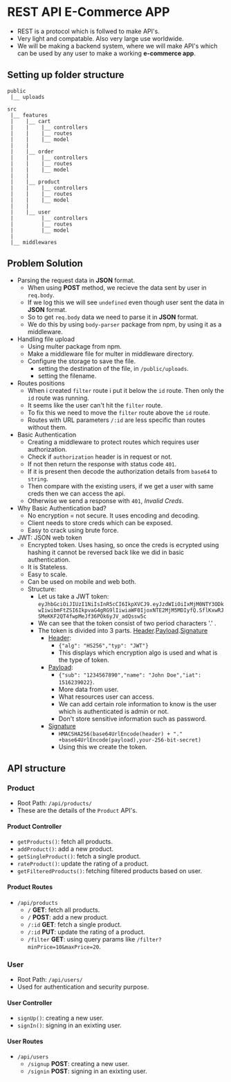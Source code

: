 # REST API E-Commerce APP

- REST is a protocol which is follwed to make API's.
- Very light and compatable. Also very large use worldwide.
- We will be making a backend system, where we will make API's which can be used by any user to make a working **e-commerce app**.

## Setting up folder structure

```
public
 |__ uploads

src
 |__ features
 |    |__ cart
 |    |    |__ controllers
 |    |    |__ routes
 |    |    |__ model
 |    |
 |    |__ order
 |    |    |__ controllers
 |    |    |__ routes
 |    |    |__ model
 |    |
 |    |__ product
 |    |    |__ controllers
 |    |    |__ routes
 |    |    |__ model
 |    |
 |    |__ user
 |         |__ controllers
 |         |__ routes
 |         |__ model
 |
 |__ middlewares
```

## Problem Solution

- Parsing the request data in **JSON** format.
  - When using **POST** method, we recieve the data sent by user in `req.body`.
  - If we log this we will see `undefined` even though user sent the data in **JSON** format.
  - So to get `req.body` data we need to parse it in **JSON** format.
  - We do this by using `body-parser` package from npm, by using it as a middleware.
- Handling file upload
  - Using multer package from npm.
  - Make a middleware file for multer in middleware directory.
  - Configure the storage to save the file.
    - setting the destination of the file, in `/public/uploads`.
    - setting the filename.
- Routes positions
  - When i created `filter` route i put it below the `id` route. Then only the `id` route was running.
  - It seems like the user can't hit the `filter` route.
  - To fix this we need to move the `filter` route above the `id` route.
  - Routes with URL parameters `/:id` are less specific than routes without them.
- Basic Authentication
  - Creating a middleware to protect routes which requires user authorization.
  - Check if `authorization` header is in request or not.
  - If not then return the response with status code `401`.
  - If it is present then decode the authorization details from `base64` to `string`.
  - Then compare with the existing users, if we get a user with same creds then we can access the api.
  - Otherwise we send a response with `401`, _Invalid Creds_.
- Why Basic Authentication bad?
  - No encryption = not secure. It uses encoding and decoding.
  - Client needs to store creds which can be exposed.
  - Easy to crack using brute force.
- JWT: JSON web token
  - Encrypted token. Uses hasing, so once the creds is ecrypted using hashing it cannot be reversed back like we did in basic authentication.
  - It is Stateless.
  - Easy to scale.
  - Can be used on mobile and web both.
  - Structure:
    - Let us take a JWT token: `eyJhbGciOiJIUzI1NiIsInR5cCI6IkpXVCJ9.eyJzdWIiOiIxMjM0NTY3ODkwIiwibmFtZSI6IkpvaG4gRG9lIiwiaWF0IjoxNTE2MjM5MDIyfQ.SflKxwRJSMeKKF2QT4fwpMeJf36POk6yJV_adQssw5c`
    - We can see that the token consist of two period characters '.' .
    - The token is divided into 3 parts. [Header](#header).[Payload](#payload).[Signature](#signature)
      - [Header](#header):
        - `{"alg": "HS256","typ": "JWT"}`
        - This displays which encryption algo is used and what is the type of token.
      - [Payload](#payload):
        - `{"sub": "1234567890","name": "John Doe","iat": 1516239022}`.
        - More data from user.
        - What resources user can access.
        - We can add certain role information to know is the user which is authenticated is admin or not.
        - Don't store sensitive information such as password.
      - [Signature](#signature)
        - `HMACSHA256(base64UrlEncode(header) + "." +base64UrlEncode(payload),your-256-bit-secret)`
        - Using this we create the token.

## API structure

### Product

- Root Path: `/api/products/`
- These are the details of the `Product` API's.

#### Product Controller

- `getProducts()`: fetch all products.
- `addProduct()`: add a new product.
- `getSingleProduct()`: fetch a single product.
- `rateProduct()`: update the rating of a product.
- `getFilteredProducts()`: fetching filtered products based on user.

#### Product Routes

- `/api/products`
  - `/` **GET**: fetch all products.
  - `/` **POST**: add a new product.
  - `/:id` **GET**: fetch a single product.
  - `/:id` **PUT**: update the rating of a product.
  - `/filter` **GET**: using query params like `/filter?minPrice=10&maxPrice=20`.

### User

- Root Path: `/api/users/`
- Used for authentication and security purpose.

#### User Controller

- `signUp()`: creating a new user.
- `signIn()`: signing in an exixting user.

#### User Routes

- `/api/users`
  - `/signup` **POST**: creating a new user.
  - `/signin` **POST**: signing in an exixting user.
